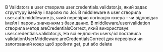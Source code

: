 В Validators в user створила user.credentials.validator.js, який задає структуру імейлу і паролю по Joi. 
В middleware в user створила user.auth.middleware.js, який перевіряє логінацію юзера - чи відповідає імейл і пароль значенням з бази даних.
В middleware/user/validation створила метод areCredentialsCorrect, який використовує user.credentials.validator.js,
На всі ендпоінти users/:id поставила validationUserMiddleware.areCredentialsCorrect для перевірки чи залогований юзер щоб зробити get, put або delete
